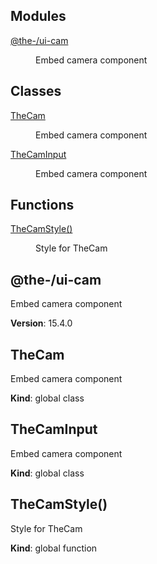 <!--- Code generated by @the-/script-doc. DO NOT EDIT. -->

## Modules

<dl>
<dt><a href="#module_@the-/ui-cam">@the-/ui-cam</a></dt>
<dd><p>Embed camera component</p>
</dd>
</dl>

## Classes

<dl>
<dt><a href="#TheCam">TheCam</a></dt>
<dd><p>Embed camera component</p>
</dd>
<dt><a href="#TheCamInput">TheCamInput</a></dt>
<dd><p>Embed camera component</p>
</dd>
</dl>

## Functions

<dl>
<dt><a href="#TheCamStyle">TheCamStyle()</a></dt>
<dd><p>Style for TheCam</p>
</dd>
</dl>

<a name="module_@the-/ui-cam"></a>

## @the-/ui-cam
Embed camera component

**Version**: 15.4.0  
<a name="TheCam"></a>

## TheCam
Embed camera component

**Kind**: global class  
<a name="TheCamInput"></a>

## TheCamInput
Embed camera component

**Kind**: global class  
<a name="TheCamStyle"></a>

## TheCamStyle()
Style for TheCam

**Kind**: global function
